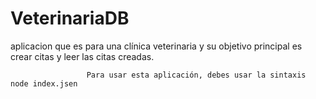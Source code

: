 # VeterinariaDB
aplicacion que  es para una clínica veterinaria y su objetivo principal es crear citas y leer las citas creadas.

                     Para usar esta aplicación, debes usar la sintaxis node index.jsen 
 
